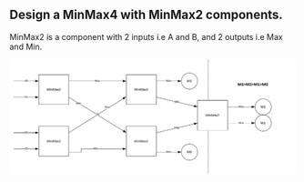 ## Design a MinMax4 with MinMax2 components. 
MinMax2 is a component with 2 inputs i.e A and B, and 2 outputs i.e Max and Min. 

![Solution](day80_1.png)
